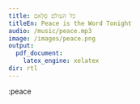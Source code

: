 ```yaml
---
title: כל העולם סַלָאם
titleEn: Peace is the Word Tonight
audio: /music/peace.mp3
image: /images/peace.png
output:
  pdf_document: 
    latex_engine: xelatex
dir: rtl
---
```



:peace